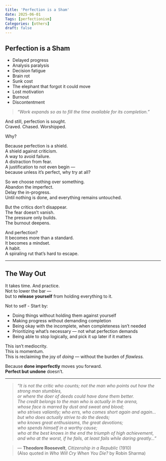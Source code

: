 ```yaml
---
title: 'Perfection is a Sham'
date: 2025-06-01
Tags: [perfectionism]
Categories: [others]
draft: false
---
```


## Perfection is a Sham

- Delayed progress  
- Analysis paralysis  
- Decision fatigue  
- Brain rot  
- Sunk cost  
- The elephant that forgot it could move  
- Lost motivation  
- Burnout  
- Discontentment  

> *“Work expands so as to fill the time available for its completion.”*

And still, perfection is sought.  
Craved. Chased. Worshipped.

Why?

Because perfection is a shield.  
A shield against criticism.  
A way to avoid failure.  
A distraction from fear.  
A justification to not even begin —  
because unless it’s perfect, why try at all?

So we choose nothing over something.  
Abandon the imperfect.  
Delay the in-progress.  
Until nothing is done, and everything remains untouched.

But the critics don’t disappear.  
The fear doesn’t vanish.  
The pressure only builds.  
The burnout deepens.

And perfection?  
It becomes more than a standard.  
It becomes a mindset.  
A habit.  
A spiraling rut that’s hard to escape.

---

## The Way Out

It takes time. And practice.  
Not to lower the bar —  
but to **release yourself** from holding everything to it.

Not to self - Start by:
- Doing things without holding them against yourself  
- Making progress without demanding completion  
- Being okay with the incomplete, when completeness isn’t needed  
- Prioritizing what’s necessary — not what perfection demands  
- Being able to stop logically, and pick it up later if it matters

This isn’t mediocrity.  
This is momentum.  
This is reclaiming the joy of *doing* — without the burden of *flawless.*

Because **done imperfectly** moves you forward.  
**Perfect but undone** doesn’t.

---

> *“It is not the critic who counts; not the man who points out how the strong man stumbles,  
> or where the doer of deeds could have done them better.  
> The credit belongs to the man who is actually in the arena,  
> whose face is marred by dust and sweat and blood;  
> who strives valiantly; who errs, who comes short again and again…  
> but who does actually strive to do the deeds;  
> who knows great enthusiasms, the great devotions;  
> who spends himself in a worthy cause;  
> who at the best knows in the end the triumph of high achievement,  
> and who at the worst, if he fails, at least fails while daring greatly…”*

> — **Theodore Roosevelt**, *Citizenship in a Republic* (1910)  
> (Also quoted in *Who Will Cry When You Die?* by Robin Sharma)